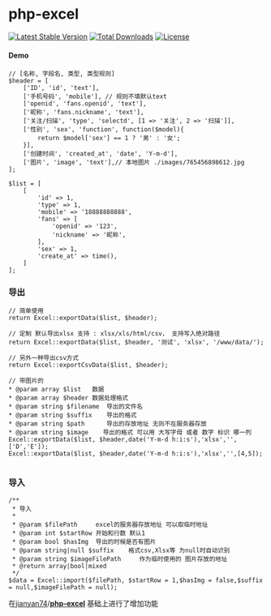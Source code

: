 # php-excel

[![Latest Stable Version](https://poser.pugx.org/jianyan74/php-excel/v/stable)](https://packagist.org/packages/jianyan74/php-excel)
[![Total Downloads](https://poser.pugx.org/jianyan74/php-excel/downloads)](https://packagist.org/packages/jianyan74/php-excel)
[![License](https://poser.pugx.org/jianyan74/php-excel/license)](https://packagist.org/packages/jianyan74/php-excel)

#### Demo

```
// [名称, 字段名, 类型, 类型规则]
$header = [
    ['ID', 'id', 'text'],
    ['手机号码', 'mobile'], // 规则不填默认text
    ['openid', 'fans.openid', 'text'],
    ['昵称', 'fans.nickname', 'text'],
    ['关注/扫描', 'type', 'selectd', [1 => '关注', 2 => '扫描']],
    ['性别', 'sex', 'function', function($model){
        return $model['sex'] == 1 ? '男' : '女';
    }],
    ['创建时间', 'created_at', 'date', 'Y-m-d'],
    ['图片', 'image', 'text'],// 本地图片 ./images/765456898612.jpg
];

$list = [
    [
        'id' => 1,
        'type' => 1,
        'mobile' => '18888888888',
        'fans' => [
            'openid' => '123',
            'nickname' => '昵称',
        ],
        'sex' => 1,
        'create_at' => time(),
    ]
];
```

### 导出

```
// 简单使用
return Excel::exportData($list, $header);

// 定制 默认导出xlsx 支持 : xlsx/xls/html/csv， 支持写入绝对路径
return Excel::exportData($list, $header, '测试', 'xlsx', '/www/data/');

// 另外一种导出csv方式
return Excel::exportCsvData($list, $header);

// 带图片的 
* @param array $list   数据
* @param array $header 数据处理格式
* @param string $filename  导出的文件名
* @param string $suffix    导出的格式
* @param string $path      导出的存放地址 无则不在服务器存放
* @param string $image    导出的格式 可以用 大写字母 或者 数字 标识 哪一列
Excel::exportData($list, $header,date('Y-m-d h:i:s'),'xlsx','',['D','E']);
Excel::exportData($list, $header,date('Y-m-d h:i:s'),'xlsx','',[4,5]);


```

### 导入

```
/**
 * 导入
 *
 * @param $filePath     excel的服务器存放地址 可以取临时地址
 * @param int $startRow 开始和行数 默认1
 * @param bool $hasImg  导出的时候是否有图片
 * @param string|null $suffix    格式csv,Xlsx等 为null时自动识别 
 * @param string $imageFilePath     作为临时使用的 图片存放的地址
 * @return array|bool|mixed
 */
$data = Excel::import($filePath, $startRow = 1,$hasImg = false,$suffix = null,$imageFilePath = null);
```

在[jianyan74](https://github.com/jianyan74)/**[php-excel](https://github.com/jianyan74/php-excel)** 基础上进行了增加功能

